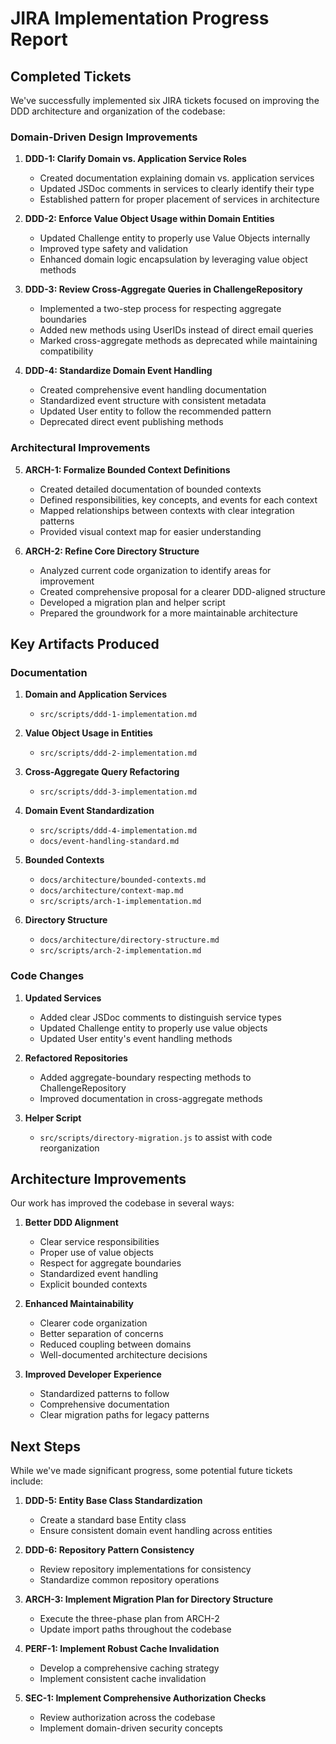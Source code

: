 # JIRA Implementation Progress Report

## Completed Tickets

We've successfully implemented six JIRA tickets focused on improving the DDD architecture and organization of the codebase:

### Domain-Driven Design Improvements

1. **DDD-1: Clarify Domain vs. Application Service Roles**
   - Created documentation explaining domain vs. application services
   - Updated JSDoc comments in services to clearly identify their type
   - Established pattern for proper placement of services in architecture

2. **DDD-2: Enforce Value Object Usage within Domain Entities**
   - Updated Challenge entity to properly use Value Objects internally
   - Improved type safety and validation
   - Enhanced domain logic encapsulation by leveraging value object methods

3. **DDD-3: Review Cross-Aggregate Queries in ChallengeRepository**
   - Implemented a two-step process for respecting aggregate boundaries
   - Added new methods using UserIDs instead of direct email queries
   - Marked cross-aggregate methods as deprecated while maintaining compatibility

4. **DDD-4: Standardize Domain Event Handling**
   - Created comprehensive event handling documentation
   - Standardized event structure with consistent metadata
   - Updated User entity to follow the recommended pattern
   - Deprecated direct event publishing methods

### Architectural Improvements

5. **ARCH-1: Formalize Bounded Context Definitions**
   - Created detailed documentation of bounded contexts 
   - Defined responsibilities, key concepts, and events for each context
   - Mapped relationships between contexts with clear integration patterns
   - Provided visual context map for easier understanding

6. **ARCH-2: Refine Core Directory Structure**
   - Analyzed current code organization to identify areas for improvement
   - Created comprehensive proposal for a clearer DDD-aligned structure
   - Developed a migration plan and helper script
   - Prepared the groundwork for a more maintainable architecture

## Key Artifacts Produced

### Documentation

1. **Domain and Application Services**
   - `src/scripts/ddd-1-implementation.md`

2. **Value Object Usage in Entities**
   - `src/scripts/ddd-2-implementation.md`

3. **Cross-Aggregate Query Refactoring**
   - `src/scripts/ddd-3-implementation.md`

4. **Domain Event Standardization**
   - `src/scripts/ddd-4-implementation.md`
   - `docs/event-handling-standard.md`

5. **Bounded Contexts**
   - `docs/architecture/bounded-contexts.md`
   - `docs/architecture/context-map.md`
   - `src/scripts/arch-1-implementation.md`

6. **Directory Structure**
   - `docs/architecture/directory-structure.md`
   - `src/scripts/arch-2-implementation.md`

### Code Changes

1. **Updated Services**
   - Added clear JSDoc comments to distinguish service types
   - Updated Challenge entity to properly use value objects
   - Updated User entity's event handling methods

2. **Refactored Repositories**
   - Added aggregate-boundary respecting methods to ChallengeRepository
   - Improved documentation in cross-aggregate methods

3. **Helper Script**
   - `src/scripts/directory-migration.js` to assist with code reorganization

## Architecture Improvements

Our work has improved the codebase in several ways:

1. **Better DDD Alignment**
   - Clear service responsibilities
   - Proper use of value objects
   - Respect for aggregate boundaries
   - Standardized event handling
   - Explicit bounded contexts

2. **Enhanced Maintainability**
   - Clearer code organization
   - Better separation of concerns
   - Reduced coupling between domains
   - Well-documented architecture decisions

3. **Improved Developer Experience**
   - Standardized patterns to follow
   - Comprehensive documentation
   - Clear migration paths for legacy patterns

## Next Steps

While we've made significant progress, some potential future tickets include:

1. **DDD-5: Entity Base Class Standardization**
   - Create a standard base Entity class
   - Ensure consistent domain event handling across entities

2. **DDD-6: Repository Pattern Consistency**
   - Review repository implementations for consistency
   - Standardize common repository operations

3. **ARCH-3: Implement Migration Plan for Directory Structure**
   - Execute the three-phase plan from ARCH-2
   - Update import paths throughout the codebase

4. **PERF-1: Implement Robust Cache Invalidation**
   - Develop a comprehensive caching strategy
   - Implement consistent cache invalidation

5. **SEC-1: Implement Comprehensive Authorization Checks**
   - Review authorization across the codebase
   - Implement domain-driven security concepts 